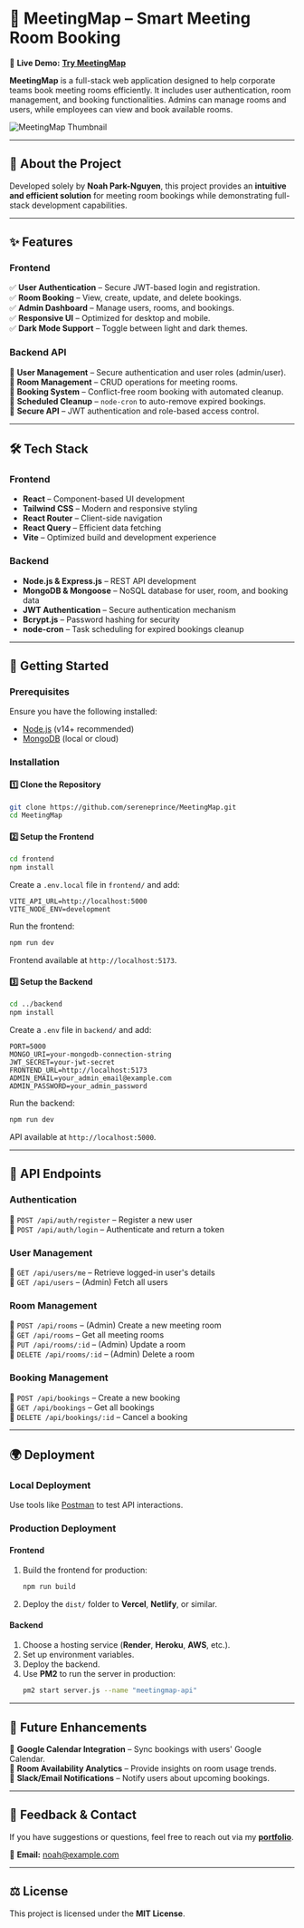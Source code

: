 # 📍 **MeetingMap – Smart Meeting Room Booking**  

🚀 **Live Demo:** [**Try MeetingMap**](https://meetingmap.onrender.com)  

**MeetingMap** is a full-stack web application designed to help corporate teams book meeting rooms efficiently. It includes user authentication, room management, and booking functionalities. Admins can manage rooms and users, while employees can view and book available rooms.

![MeetingMap Thumbnail](https://github.com/user-attachments/assets/446a5a6d-d48f-4b14-bb1b-221a700ac7c7)  

---

## 🎯 **About the Project**  

Developed solely by **Noah Park-Nguyen**, this project provides an **intuitive and efficient solution** for meeting room bookings while demonstrating full-stack development capabilities.

---

## ✨ **Features**  

### **Frontend**  
✅ **User Authentication** – Secure JWT-based login and registration.  
✅ **Room Booking** – View, create, update, and delete bookings.  
✅ **Admin Dashboard** – Manage users, rooms, and bookings.  
✅ **Responsive UI** – Optimized for desktop and mobile.  
✅ **Dark Mode Support** – Toggle between light and dark themes.  

### **Backend API**  
🔹 **User Management** – Secure authentication and user roles (admin/user).  
🔹 **Room Management** – CRUD operations for meeting rooms.  
🔹 **Booking System** – Conflict-free room booking with automated cleanup.  
🔹 **Scheduled Cleanup** – `node-cron` to auto-remove expired bookings.  
🔹 **Secure API** – JWT authentication and role-based access control.

---

## 🛠️ **Tech Stack**  

### **Frontend**  
- **React** – Component-based UI development  
- **Tailwind CSS** – Modern and responsive styling  
- **React Router** – Client-side navigation  
- **React Query** – Efficient data fetching  
- **Vite** – Optimized build and development experience  

### **Backend**  
- **Node.js & Express.js** – REST API development  
- **MongoDB & Mongoose** – NoSQL database for user, room, and booking data  
- **JWT Authentication** – Secure authentication mechanism  
- **Bcrypt.js** – Password hashing for security  
- **node-cron** – Task scheduling for expired bookings cleanup  

---

## 🚀 **Getting Started**  

### **Prerequisites**  
Ensure you have the following installed:  
- [Node.js](https://nodejs.org/) (v14+ recommended)  
- [MongoDB](https://www.mongodb.com/) (local or cloud)  

### **Installation**  

#### **1️⃣ Clone the Repository**  
```bash
git clone https://github.com/sereneprince/MeetingMap.git
cd MeetingMap
```

#### **2️⃣ Setup the Frontend**  
```bash
cd frontend
npm install
```
Create a `.env.local` file in `frontend/` and add:  
```env
VITE_API_URL=http://localhost:5000
VITE_NODE_ENV=development
```
Run the frontend:  
```bash
npm run dev
```
Frontend available at `http://localhost:5173`.  

#### **3️⃣ Setup the Backend**  
```bash
cd ../backend
npm install
```
Create a `.env` file in `backend/` and add:  
```env
PORT=5000
MONGO_URI=your-mongodb-connection-string
JWT_SECRET=your-jwt-secret
FRONTEND_URL=http://localhost:5173
ADMIN_EMAIL=your_admin_email@example.com
ADMIN_PASSWORD=your_admin_password
```
Run the backend:  
```bash
npm run dev
```
API available at `http://localhost:5000`.  

---

## 🔌 **API Endpoints**  

### **Authentication**  
🔑 `POST /api/auth/register` – Register a new user  
🔑 `POST /api/auth/login` – Authenticate and return a token  

### **User Management**  
👤 `GET /api/users/me` – Retrieve logged-in user's details  
👤 `GET /api/users` – (Admin) Fetch all users  

### **Room Management**  
🏢 `POST /api/rooms` – (Admin) Create a new meeting room  
🏢 `GET /api/rooms` – Get all meeting rooms  
🏢 `PUT /api/rooms/:id` – (Admin) Update a room  
🏢 `DELETE /api/rooms/:id` – (Admin) Delete a room  

### **Booking Management**  
📅 `POST /api/bookings` – Create a new booking  
📅 `GET /api/bookings` – Get all bookings  
📅 `DELETE /api/bookings/:id` – Cancel a booking  

---

## 🌍 **Deployment**  

### **Local Deployment**  
Use tools like [Postman](https://www.postman.com/) to test API interactions.  

### **Production Deployment**  

#### **Frontend**  
1. Build the frontend for production:  
   ```bash
   npm run build
   ```
2. Deploy the `dist/` folder to **Vercel**, **Netlify**, or similar.  

#### **Backend**  
1. Choose a hosting service (**Render**, **Heroku**, **AWS**, etc.).  
2. Set up environment variables.  
3. Deploy the backend.  
4. Use **PM2** to run the server in production:  
   ```bash
   pm2 start server.js --name "meetingmap-api"
   ```

---

## 🎯 **Future Enhancements**  

🚀 **Google Calendar Integration** – Sync bookings with users' Google Calendar.  
🚀 **Room Availability Analytics** – Provide insights on room usage trends.  
🚀 **Slack/Email Notifications** – Notify users about upcoming bookings.  

---

## 💬 **Feedback & Contact**  

If you have suggestions or questions, feel free to reach out via my **[portfolio](https://yourportfolio.com)**.  

📧 **Email:** noah@example.com  

---

## ⚖️ **License**  

This project is licensed under the **MIT License**.

